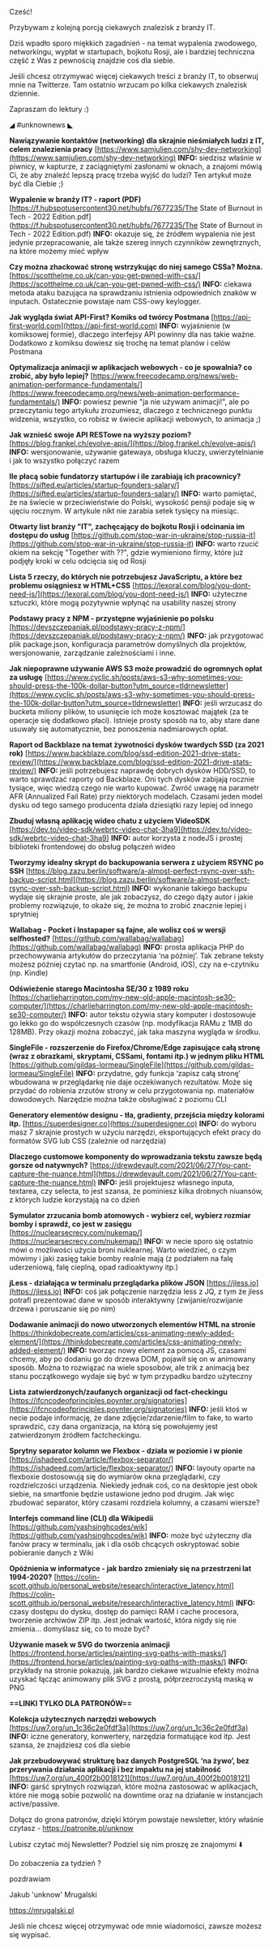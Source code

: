 Cześć!

Przybywam z kolejną porcją ciekawych znalezisk z branży IT.

Dziś wpadło sporo miękkich zagadnień - na temat wypalenia zwodowego, networkingu, wypłat w startupach, bojkotu Rosji, ale i bardziej techniczna część z Was z pewnością znajdzie coś dla siebie.

 

Jeśli chcesz otrzymywać więcej ciekawych treści z branży IT, to obserwuj mnie na Twitterze. Tam ostatnio wrzucam po kilka ciekawych znalezisk dziennie.

 

Zapraszam do lektury :)

 

◢ #unknownews ◣

**Nawiązywanie kontaktów (networking) dla skrajnie nieśmiałych ludzi z IT, celem znalezienia pracy**
[https://www.samjulien.com/shy-dev-networking](https://www.samjulien.com/shy-dev-networking)
**INFO:** siedzisz właśnie w piwnicy, w kapturze, z zaciągniętymi zasłonami w oknach, a znajomi mówią Ci, że aby znaleźć lepszą pracę trzeba wyjść do ludzi? Ten artykuł może być dla Ciebie ;)

**Wypalenie w branży IT? - raport (PDF)**
[https://f.hubspotusercontent30.net/hubfs/7677235/The State of Burnout in Tech - 2022 Edition.pdf](https://f.hubspotusercontent30.net/hubfs/7677235/The State of Burnout in Tech - 2022 Edition.pdf)
**INFO:** okazuje się, że źródłem wypalenia nie jest jedynie przepracowanie, ale także szereg innych czynników zewnętrznych, na które możemy mieć wpływ

**Czy można zhackować stronę wstrzykując do niej samego CSSa? Można.**
[https://scotthelme.co.uk/can-you-get-pwned-with-css/](https://scotthelme.co.uk/can-you-get-pwned-with-css/)
**INFO:** ciekawa metoda ataku bazująca na sprawdzaniu istnienia odpowiednich znaków w inputach. Ostatecznie powstaje nam CSS-owy keylogger.

**Jak wygląda świat API-First? Komiks od twórcy Postmana**
[https://api-first-world.com](https://api-first-world.com)
**INFO:** wyjaśnienie (w komiksowej formie), dlaczego interfejsy API powinny dla nas takie ważne. Dodatkowo z komiksu dowiesz się trochę na temat planów i celów Postmana

**Optymalizacja animacji w aplikacjach webowych - co je spowalnia? co zrobić, aby było lepiej?**
[https://www.freecodecamp.org/news/web-animation-performance-fundamentals/](https://www.freecodecamp.org/news/web-animation-performance-fundamentals/)
**INFO:** powiesz pewnie "ja nie używam animacji!", ale po przeczytaniu tego artykułu zrozumiesz, dlaczego z technicznego punktu widzenia, wszystko, co robisz w świecie aplikacji webowych, to animacja ;)

**Jak wznieść swoje API RESTowe na wyższy poziom?**
[https://blog.frankel.ch/evolve-apis/](https://blog.frankel.ch/evolve-apis/)
**INFO:** wersjonowanie, używanie gatewaya, obsługa kluczy, uwierzytelnianie i jak to wszystko połączyć razem

**Ile płacą sobie fundatorzy startupów i ile zarabiają ich pracownicy?**
[https://sifted.eu/articles/startup-founders-salary/](https://sifted.eu/articles/startup-founders-salary/)
**INFO:** warto pamiętać, że na świecie w przeciwieństwie do Polski, wysokość pensji podaje się w ujęciu rocznym. W artykule nikt nie zarabia setek tysięcy na miesiąc.

**Otwarty list branży "IT", zachęcający do bojkotu Rosji i odcinania im dostępu do usług**
[https://github.com/stop-war-in-ukraine/stop-russia-it](https://github.com/stop-war-in-ukraine/stop-russia-it)
**INFO:** warto rzucić okiem na sekcję "Together with ??", gdzie wymieniono firmy, które już podjęły kroki w celu odcięcia się od Rosji

**Lista 5 rzeczy, do których nie potrzebujesz JavaScriptu, a które bez problemu osiągniesz w HTML+CSS**
[https://lexoral.com/blog/you-dont-need-js/](https://lexoral.com/blog/you-dont-need-js/)
**INFO:** użyteczne sztuczki, które mogą pozytywnie wpłynąć na usability naszej strony

**Podstawy pracy z NPM - przystępne wyjaśnienie po polsku**
[https://devszczepaniak.pl/podstawy-pracy-z-npm/](https://devszczepaniak.pl/podstawy-pracy-z-npm/)
**INFO:** jak przygotować plik package.json, konfiguracja parametrów domyślnych dla projektów, wersjonowanie, zarządzanie zależnościami i inne.

**Jak niepoprawne używanie AWS S3 może prowadzić do ogromnych opłat za usługę**
[https://www.cyclic.sh/posts/aws-s3-why-sometimes-you-should-press-the-100k-dollar-button?utm_source=tldrnewsletter](https://www.cyclic.sh/posts/aws-s3-why-sometimes-you-should-press-the-100k-dollar-button?utm_source=tldrnewsletter)
**INFO:** jeśli wrzucasz do bucketa miliony plików, to usunięcie ich może kosztować majątek (za te operacje się dodatkowo płaci). Istnieje prosty sposób na to, aby stare dane usuwały się automatycznie, bez ponoszenia nadmiarowych opłat.

**Raport od Backblaze na temat żywotności dysków twardych SSD (za 2021 rok)**
[https://www.backblaze.com/blog/ssd-edition-2021-drive-stats-review/](https://www.backblaze.com/blog/ssd-edition-2021-drive-stats-review/)
**INFO:** jeśli potrzebujesz naprawdę dobrych dysków HDD/SSD, to warto sprawdzać raporty od Backblaze. Oni tych dysków zabijają rocznie tysiące, więc wiedzą czego nie warto kupować. Zwróć uwagę na parametr AFR (Annualized Fail Rate) przy niektórych modelach. Czasami jeden model dysku od tego samego producenta działa dziesiątki razy lepiej od innego

**Zbuduj własną aplikację wideo chatu z użyciem VideoSDK**
[https://dev.to/video-sdk/webrtc-video-chat-3ha9](https://dev.to/video-sdk/webrtc-video-chat-3ha9)
**INFO:** autor korzysta z nodeJS i prostej biblioteki frontendowej do obsług połączeń wideo

**Tworzymy idealny skrypt do backupowania serwera z użyciem RSYNC po SSH**
[https://blog.zazu.berlin/software/a-almost-perfect-rsync-over-ssh-backup-script.html](https://blog.zazu.berlin/software/a-almost-perfect-rsync-over-ssh-backup-script.html)
**INFO:** wykonanie takiego backupu wydaje się skrajnie proste, ale jak zobaczysz, do czego dąży autor i jakie problemy rozwiązuje, to okaże się, że można to zrobić znacznie lepiej i sprytniej

**Wallabag - Pocket i Instapaper są fajne, ale wolisz coś w wersji selfhosted?**
[https://github.com/wallabag/wallabag](https://github.com/wallabag/wallabag)
**INFO:** prosta aplikacja PHP do przechowywania artykułów do przeczytania &lsquo;na później&rsquo;. Tak zebrane teksty możesz później czytać np. na smartfonie (Android, iOS), czy na e-czytniku (np. Kindle)

**Odświeżenie starego Macintosha SE/30 z 1989 roku**
[https://charlieharrington.com/my-new-old-apple-macintosh-se30-computer/](https://charlieharrington.com/my-new-old-apple-macintosh-se30-computer/)
**INFO:** autor tekstu ożywia stary komputer i dostosowuje go lekko go do współczesnych czasów (np. modyfikacja RAMu z 1MB do 128MB). Przy okazji można zobaczyć, jak taka maszyna wygląda w środku.

**SingleFile - rozszerzenie do Firefox/Chrome/Edge zapisujące całą stronę (wraz z obrazkami, skryptami, CSSami, fontami itp.) w jednym pliku HTML**
[https://github.com/gildas-lormeau/SingleFile](https://github.com/gildas-lormeau/SingleFile)
**INFO:** przydatne, gdy funkcja &lsquo;zapisz całą stronę&rsquo; wbudowana w przeglądarkę nie daje oczekiwanych rezultatów. Może się przydać do robienia zrzutów strony w celu przygotowania np. materiałów dowodowych. Narzędzie można także obsługiwać z poziomu CLI

**Generatory elementów designu - tła, gradienty, przejścia między kolorami itp.**
[https://superdesigner.co](https://superdesigner.co)
**INFO:** do wyboru masz 7 skrajnie prostych w użyciu narzędzi, eksportujących efekt pracy do formatów SVG lub CSS (zależnie od narzędzia)

**Dlaczego customowe komponenty do wprowadzania tekstu zawsze będą gorsze od natywnych?**
[https://drewdevault.com/2021/06/27/You-cant-capture-the-nuance.html](https://drewdevault.com/2021/06/27/You-cant-capture-the-nuance.html)
**INFO:** jeśli projektujesz własnego inputa, textarea, czy selecta, to jest szansa, że pominiesz kilka drobnych niuansów, z których ludzie korzystają na co dzień

**Symulator zrzucania bomb atomowych - wybierz cel, wybierz rozmiar bomby i sprawdź, co jest w zasięgu**
[https://nuclearsecrecy.com/nukemap/](https://nuclearsecrecy.com/nukemap/)
**INFO:** w necie sporo się ostatnio mówi o możliwości użycia broni nuklearnej. Warto wiedzieć, o czym mówimy i jaki zasięg takie bomby realnie mają (z podziałem na falę uderzeniową, falę cieplną, opad radioaktywny itp.)

**jLess - działająca w terminalu przeglądarka plików JSON**
[https://jless.io](https://jless.io)
**INFO:** coś jak połączenie narzędzia less z JQ, z tym że jless potrafi prezentować dane w sposób interaktywny (zwijanie/rozwijanie drzewa i poruszanie się po nim)

**Dodawanie animacji do nowo utworzonych elementów HTML na stronie**
[https://thinkdobecreate.com/articles/css-animating-newly-added-element/](https://thinkdobecreate.com/articles/css-animating-newly-added-element/)
**INFO:** tworząc nowy element za pomocą JS, czasami chcemy, aby po dodaniu go do drzewa DOM, pojawił się on w animowany sposób. Można to rozwiązać na wiele sposobów, ale trik z animacją bez stanu początkowego wydaje się być w tym przypadku bardzo użyteczny

**Lista zatwierdzonych/zaufanych organizacji od fact-checkingu**
[https://ifcncodeofprinciples.poynter.org/signatories](https://ifcncodeofprinciples.poynter.org/signatories)
**INFO:** jeśli ktoś w necie podaje informację, że dane zdjęcie/zdarzenie/film to fake, to warto sprawdzić, czy dana organizacja, na którą się powołujemy jest zatwierdzonym źródłem factcheckingu.

**Sprytny separator kolumn we Flexbox - działa w poziomie i w pionie**
[https://ishadeed.com/article/flexbox-separator/](https://ishadeed.com/article/flexbox-separator/)
**INFO:** layouty oparte na flexboxie dostosowują się do wymiarów okna przeglądarki, czy rozdzielczości urządzenia. Niekiedy jednak coś, co na desktopie jest obok siebie, na smartfonie będzie ustawione jedno pod drugim. Jak więc zbudować separator, który czasami rozdziela kolumny, a czasami wiersze?

**Interfejs command line (CLI) dla Wikipedii**
[https://github.com/yashsinghcodes/wik](https://github.com/yashsinghcodes/wik)
**INFO:** może być użyteczny dla fanów pracy w terminalu, jak i dla osób chcących oskryptować sobie pobieranie danych z Wiki

**Opóźnienia w informatyce - jak bardzo zmieniały się na przestrzeni lat 1994-2020?**
[https://colin-scott.github.io/personal_website/research/interactive_latency.html](https://colin-scott.github.io/personal_website/research/interactive_latency.html)
**INFO:** czasy dostępu do dysku, dostęp do pamięci RAM i cache procesora, tworzenie archiwów ZIP itp. Jest jednak wartość, która nigdy się nie zmienia... domyślasz się, co to może być?

**Używanie masek w SVG do tworzenia animacji**
[https://frontend.horse/articles/painting-svg-paths-with-masks/](https://frontend.horse/articles/painting-svg-paths-with-masks/)
**INFO:** przykłady na stronie pokazują, jak bardzo ciekawe wizualnie efekty można uzyskać łącząc animowany plik SVG z prostą, półprzezroczystą maską w PNG

**==LINKI TYLKO DLA PATRONÓW==**

**Kolekcja użytecznych narzędzi webowych**
[https://uw7.org/un_1c36c2e0fdf3a](https://uw7.org/un_1c36c2e0fdf3a)
**INFO:** iczne generatory, konwertery, narzędzia formatujące kod itp. Jest szansa, że znajdziesz coś dla siebie

**Jak przebudowywać strukturę baz danych PostgreSQL &lsquo;na żywo&rsquo;, bez przerywania działania aplikacji i bez impaktu na jej stabilność**
[https://uw7.org/un_400f2b0018121](https://uw7.org/un_400f2b0018121)
**INFO:** garść sprytnych rozwiązań, które można zastosować w aplikacjach, które nie mogą sobie pozwolić na downtime oraz na działanie w instancjach active/passive.

 

Dołącz do grona patronów, dzięki którym powstaje newsletter, który właśnie czytasz - https://patronite.pl/unknow

 

Lubisz czytać mój Newsletter? Podziel się nim proszę ze znajomymi ⬇️ 

  

 

Do zobaczenia za tydzień ? 

 
pozdrawiam

Jakub 'unknow' Mrugalski

https://mrugalski.pl

 
Jeśli nie chcesz więcej otrzymywać ode mnie wiadomości, zawsze możesz się wypisać.